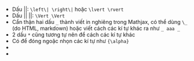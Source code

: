 - Dấu ||: `\left\| \right\|` hoặc `\lvert \rvert`
- Dấu || ||: `\Vert \Vert`
- Cẩn thận hai dấu `_` thành viết in nghiêng trong Mathjax, có thể dùng `\_` (do HTML, markdown) hoặc viết cách các kí tự khác ra như `_ aaa _`
- 2 dấu `*` cũng tương tự nên để cách các kí tự khác
- Có để đóng ngoặc nhọn các kí tự như `{\alpha}`
- 
- 